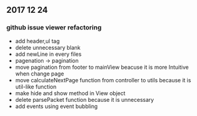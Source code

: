 ## 2017 12 24

### github issue viewer refactoring

- add header,ul tag
- delete unnecessary blank
- add newLine in every files
- pagenation -> pagination
- move pagination from footer to mainView beacuse it is more Intuitive when change page
- move calculateNextPage function from controller to utils because it is util-like function
- make hide and show method in View object
- delete parsePacket function because it is unnecessary
- add events using event bubbling
